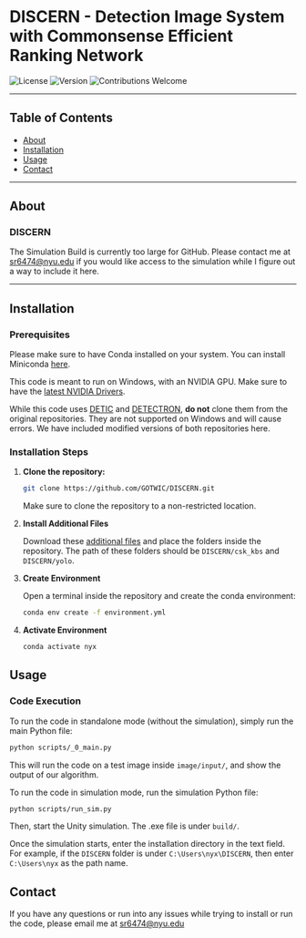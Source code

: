 # DISCERN - Detection Image System with Commonsense Efficient Ranking Network

![License](https://img.shields.io/badge/license-MIT-blue.svg)
![Version](https://img.shields.io/badge/version-1.0.0-brightgreen.svg)
![Contributions Welcome](https://img.shields.io/badge/contributions-welcome-orange.svg)

---

## Table of Contents

- [About](#about)
- [Installation](#installation)
- [Usage](#usage)
- [Contact](#contact)

---

## About

### DISCERN

The Simulation Build is currently too large for GitHub. Please contact me at sr6474@nyu.edu if you would like access to the simulation while I figure out a way to include it here.

---

## Installation

### Prerequisites

Please make sure to have Conda installed on your system. You can install Miniconda [here](https://docs.anaconda.com/miniconda/).

This code is meant to run on Windows, with an NVIDIA GPU. Make sure to have the [latest NVIDIA Drivers](https://www.nvidia.com/download/index.aspx). 

While this code uses [DETIC](https://github.com/facebookresearch/Detic) and [DETECTRON](https://github.com/facebookresearch/detectron2), **do not** clone them from the original repositories. They are not supported on Windows and will cause errors. We have included modified versions of both repositories here.

### Installation Steps

1. **Clone the repository:**

   ```bash
   git clone https://github.com/GOTWIC/DISCERN.git
   ```

   Make sure to clone the repository to a non-restricted location. 

3. **Install Additional Files**

   Download these [additional files](https://drive.google.com/drive/folders/13yLKYwc9azDdcdX-PfnNfCrQI8Z3Eopl?usp=sharing) and place the folders inside the repository. The path of these folders should be ```DISCERN/csk_kbs``` and ```DISCERN/yolo```.

4. **Create Environment**

   Open a terminal inside the repository and create the conda environment:

   ```bash
   conda env create -f environment.yml
   ```

5. **Activate Environment**

   ```bash
   conda activate nyx
   ```

## Usage

### Code Execution

To run the code in standalone mode (without the simulation), simply run the main Python file:

   ```bash
   python scripts/_0_main.py
   ```
This will run the code on a test image inside ```image/input/```, and show the output of our algorithm.

To run the code in simulation mode, run the simulation Python file:

   ```bash
   python scripts/run_sim.py
   ```

Then, start the Unity simulation. The .exe file is under ```build/```.

Once the simulation starts, enter the installation directory in the text field. For example, if the ```DISCERN``` folder is under ```C:\Users\nyx\DISCERN```, then enter ```C:\Users\nyx``` as the path name.

## Contact

If you have any questions or run into any issues while trying to install or run the code, please email me at sr6474@nyu.edu
